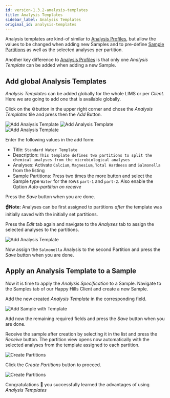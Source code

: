 ```yaml
---
id: version-1.3.2-analysis-templates
title: Analysis Templates
sidebar_label: Analysis Templates
original_id: analysis-templates
---
```


Analysis templates are kind-of similar to [Analysis
Profiles](analysis-profiles), but allow the values to be changed when adding new
Samples and to pre-define [Sample Partitions](sample-partitions) as well as the
selected analyses per partition.

Another key difference to [Analysis Profiles](analysis-profiles) is that only
one *Analysis Template* can be added when adding a new Sample.


## Add global Analysis Templates

*Analysis Templates* can be added globally for the whole LIMS or per *Client*.
Here we are going to add one that is available globally.

Click on the ⚙️button in the upper right corner and chose the *Analysis Templates*
tile and press then the *Add* Button.

![Add Analysis Template](/screenshots/add_analysis_template_screen_default.png "Add Analysis Template")
![Add Analysis Template](/screenshots/add_analysis_template_screen_partitions.png "Add Analysis Template")
![Add Analysis Template](/screenshots/add_analysis_template_screen_analyses.png "Add Analysis Template")

Enter the following values in the add form:

- Title: `Standard Water Template`
- Description: `This template defines two partitions to split the chemical analyses from the microbiological analyses`
- Analyses: Activate `Calcium`, `Magnesium`, `Total Hardness` and `Salmonella` from the listing
- Sample Partitions: Press two times the more button and select the Sample type
  `Water` for the rows `part-1` and `part-2`.
  Also enable the Option *Auto-partition on receive*

Press the *Save* button when you are done.

**☝️Note:**
Analyses can be first assigned to partitions *after* the template was initially
saved with the initially set partitions.

Press the *Edit* tab again and navigate to the *Analyses* tab to assign the
selected analyses to the partitions.

![Add Analysis Template](/screenshots/add_analysis_template_screen_analyses2.png "Add Analysis Template")

Now assign the `Salmonella` Analysis to the second Partition and press the
*Save* button when you are done.

## Apply an Analysis Template to a Sample

Now it is time to apply the *Analysis Specification* to a Sample. Navigate to
the Samples tab of our Happy Hills Client and create a new Sample.

Add the new created *Analysis Template* in the corresponding field.

![Add Sample with Template](/screenshots/add_sample_with_template.png "Add Sample with Template")

Add now the remaining required fields and press the *Save* button when you are
done.

Receive the sample after creation by selecting it in the list and press the
*Receive* button. The partition view opens now automatically with the selected
analyses from the template assigned to each partition.

![Create Partitions](/screenshots/sample_create_partitions2.png "Create Partitions")

Click the *Create Partitions* button to proceed.

![Create Partitions](/screenshots/sample_create_partitions_saved2.png "Create Partitions")


Congratulations 🙌 you successfully learned the advantages of using *Analysis Templates* 
